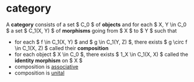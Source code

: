 # category

A **category** consists of a set $ C_0 $ of **objects** and for each $ X, Y \in
C_0 $ a set $ C_1(X, Y) $ of **morphisms** going from $ X $ to $ Y $ such that

-   for each $ f \in C_1(X, Y) $ and $ g \in C_1(Y, Z) $, there exists $ g \circ
    f \in C_1(X, Z) $ called their **composition**
-   for each object $ X \in C_0 $, there exists $ 1_X \in C_1(X, X) $ called the
    **identity morphism** on $ X $
-   composition is [associative](/math/associativity.md)
-   composition is [unital](/math/unitality.md)

[1]: https://ncatlab.org/nlab/show/category
